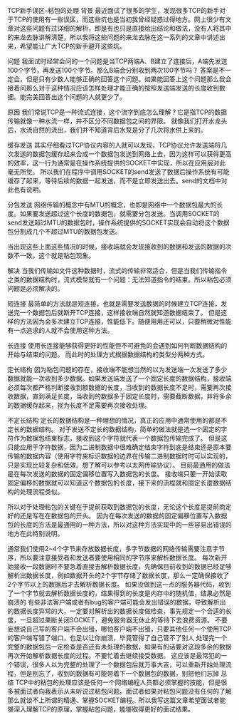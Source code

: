 TCP新手误区–粘包的处理
背景
最近面试了很多的学生，发现很多TCP的新手对于TCP的使用有一些误区，而这些坑也是当初我曾经疑惑过得地方。网上很少有文章对这些问题有过详细的解析，即是有也只是直接给出结论和做法，没有人将其中的来龙去脉讲解清楚，所以我将这些问题的来龙去脉在这一系列的文章中讲述出来，希望能让广大TCP的新手避开这些坑。

问题
我面试时经常会问的一个问题是当TCP两端A、B建立了连接后，A端先发送100个字节，再发送100个字节。那么B端会分别收到两次100字节吗？ 
答案是不一定会，但是只有少数人能够正确的回答这个问题。如果能回答上这个问题那么我会接着问那么对于这种情况应该怎样处理才能正确的按照发送端发送的长度收到数据。能完美回答出这个问题的人就更少了。

原因
我们常说TCP是一种流式连接，这个流字到底怎么理解？它是指TCP的数据传输就像一种水流一样，并不区分不同数据包之间的界限。 
就像我们打开水龙头后，水流自然的流出，我们并不知道背后水泵是分了几次将水供上来的。

缓存发送
其实仔细看过TCP协议内容的人就可以发现，TCP协议允许发送端将几次发送的数据包缓存起来合成一个数据包发送到网络上去，因为这样可以获得更高的效率，这一行为通常是在操作系统提供的SOCKET中实现，所以在应用层对此毫无所觉。 
所以我们在程序中调用SOCKET的send发送了数据后操作系统有可能缓存了起来，等待后续的数据一起发送，而不是立即发送出去。send的文档中对此也有说明。

分包发送
网络传输的概念中有MTU的概念，也即是网络中一个数据包最大的长度。如果要发送超过这个长度的数据包，就需要分包发送。当调用SOCKET的send发送超过MTU的数据包时，操作系统提供的SOCKET实现会自动将这个数据包分割成几个不超过MTU的数据包发送。

当出现这些上面这些情况的时候，接收端就会发现接收到的数据和发送的数据的次数不一致。这个就是粘包现象。

解决
当我们传输如文件这种数据时，流式的传输非常适合，但是当我们传输指令之类的数据结构时，流式模型就有一个问题：无法知道指令的结束。所以粘包必须问题是必须解决的。

短连接
最简单的方法就是短连接，也就是需要发送数据的时候建立TCP连接，发送完一个数据包后就断开TCP连接，这样接收端自然就知道数据结束了。 
但是这样的方法因为会多次建立TCP连接，性能低下。随便用用还可以，只要稍微对性能有一点追求的人就不会使用这种方法。

长连接
使用长连接能够获得更好的性能但不可避免的会遇到如何判断数据结构的开始与结束的问题。 
而此时的处理方式根据数据结构的类型分两种方式。

定长结构
因为粘包问题的存在，接收端不能想当然的以为发送端一次发送了多少数据就能一次收到多少数据。如果发送端发送了一个固定长度的数据结构，接收端必须每次都严格判断接收到额数据的长度，当收到的数据长度不足时，需要再次接收数据，直到满足长度，当收到的数据多于固定长度时，需要截断数据，并将多余的数据缓存起来，视为长度不足需要再次接收处理。

不定长结构
定长的数据结构是一种理想的情况，真正的应用中通常使用的都是不定长的数据结构。 
对于发送不定长的数据结构，简单的做法就是选一个固定的字符作为数据包结束标志，接收到这个字符就代表一个数据包传输完成了。 
但是这只能应用于字符数据，因为二进制数据中很难确定结束字符到底是结束还是原本要传输的数据内容（使用字符来标识数据的边界在传输二进制数据时时可以实现的，只是实现比较复杂和低效。想了解可以参考以太网传输协议）。 
目前最通用的做法是在每次发送的数据的固定偏移位置写入数据包的长度。 
接收端只要一开始读取固定偏移的数据就可以知道这个数据包的长度，接下来的流程就和固定长度数据结构的处理流程类似。

所以对于处理粘包的关键在于提前获取到数据包的长度，无论这个长度是提前商定好的还是写在在数据包的开头。 
因为在每次发送的数据的固定偏移位置写入数据包的长度的方法是最通用的一种方法，所以对这种方法实现中的一些容易出错误的地方在此特别说明。

通常我们使用2~4个字节来存放数据长度，多字节数据的网络传输需要注意字节序，所以要注意接受者和发送者要使用相同的字节序来解析数据长度。
每次新开始接收一段数据时不要急着直接去解析数据长度，先确保目前收到的数据已经足够解析出数据长度，例如数据开头的2个字节存储了数据长度，那么一定确保接收了2个字节以上的数据后才去解析数据长度。 
如果没做到这一点的服务器代码，收到了一个字节就去解析数据长度的，结果得到的长度是内存中的随机值，结果必然是崩溃的
有些非法客户端或者有bug的客户端可能会发出错误的数据，导致解析出的数据长度异常的大，一定要对解析出的数据长度做检查，事先规定一个合适的长度，一旦超过果断关闭SOCKET，避免服务器无休止的等待下去浪费资源。 
不要妄想说自己写的客户端不会出错，哪怕客户端不出错，只要其他任何一个使用TCP的客户端写错了端口，也足以让你崩溃，毕竟管得了自己管不了别人
处理完一个完整的数据包后一定检查是否还有未处理的数据，如果有的话要对这段多余的数据再次开始解析数据长度的过程。不要忙着去继续接受数据。 
这应该是最常犯的一个错误，很多人以为完整的处理了一个数据包后就万事大吉，可以重新开始处理流程，但是别忘了，收到的数据有可能带着下一个数据包的数据，别把他们忘掉
总结
TCP中的粘包的处理应该是任何一个网络编程人员都必须掌握的技能，但是很多被面试者向我表示从未听说过粘包问题。面试者如果对粘包问题没有任何的了解那么就谈不上所谓的精通、掌握SOCKET编程。所以我写这篇文章希望面试者能够深入理解TCP的原理，掌握粘包问题，能够取得更好的面试结果。
